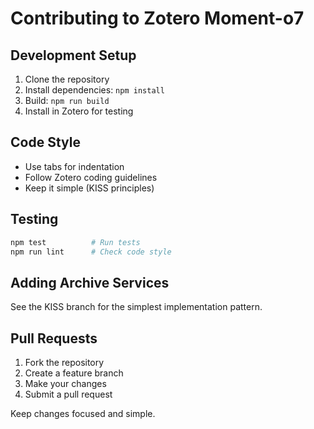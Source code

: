 # Contributing to Zotero Moment-o7

## Development Setup

1. Clone the repository
2. Install dependencies: `npm install`
3. Build: `npm run build`
4. Install in Zotero for testing

## Code Style

- Use tabs for indentation
- Follow Zotero coding guidelines
- Keep it simple (KISS principles)

## Testing

```bash
npm test          # Run tests
npm run lint      # Check code style
```

## Adding Archive Services

See the KISS branch for the simplest implementation pattern.

## Pull Requests

1. Fork the repository
2. Create a feature branch
3. Make your changes
4. Submit a pull request

Keep changes focused and simple.